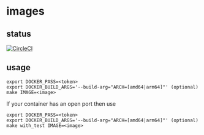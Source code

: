 # images

## status

[![CircleCI](https://dl.circleci.com/status-badge/img/circleci/H5y8pSbtKW5zEhJYp5MwQz/SxRiaWWoLk2d6W6NB9dEGR/tree/main.svg?style=svg)](https://dl.circleci.com/status-badge/redirect/circleci/H5y8pSbtKW5zEhJYp5MwQz/SxRiaWWoLk2d6W6NB9dEGR/tree/main)

## usage

```
export DOCKER_PASS=<token>
export DOCKER_BUILD_ARGS='--build-arg="ARCH=[amd64|arm64]"' (optional)
make IMAGE=<image>
```

If your container has an open port then use

```
export DOCKER_PASS=<token>
export DOCKER_BUILD_ARGS='--build-arg="ARCH=[amd64|arm64]"' (optional)
make with_test IMAGE=<image>
```